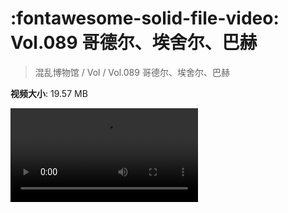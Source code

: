 # :fontawesome-solid-file-video: Vol.089 哥德尔、埃舍尔、巴赫

> 混乱博物馆 / Vol / Vol.089 哥德尔、埃舍尔、巴赫

**视频大小**: 19.57 MB

<div class="video"><video src="https://file.hsyhx.top/archive/混乱博物馆/Vol/089.mp4" controls preload>🤔 您的浏览器不支持 video 标签</video></div>